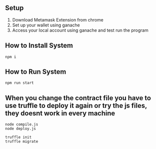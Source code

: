 ## Setup
1. Download Metamask Extension from chrome
2. Set up your wallet using ganache
3. Access your local account using ganache and test run the program


## How to Install System
```
npm i
```
## How to Run System
```
npm run start
```
## When you change the contract file you have to use truffle to deploy it again or try the js files, they doesnt work in every machine
```
node compile.js
node deploy.js
```
```
truffle init
truffle migrate
```
